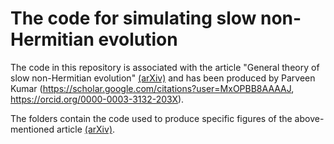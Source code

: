 # The code for simulating slow non-Hermitian evolution

The code in this repository is associated with the article "General theory of slow non-Hermitian evolution" [(arXiv)](https://arxiv.org/abs/????.?????) and has been produced by Parveen Kumar (https://scholar.google.com/citations?user=MxOPBB8AAAAJ, https://orcid.org/0000-0003-3132-203X).

The folders contain the code used to produce specific figures of the above-mentioned article [(arXiv)](https://arxiv.org/abs/????.?????).
